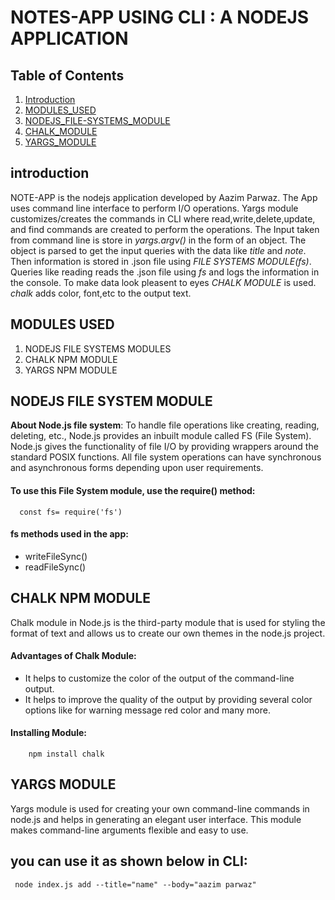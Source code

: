 # NOTES-APP USING CLI : A NODEJS APPLICATION 

## Table of Contents
1. [Introduction](#Introduction)
2. [MODULES_USED](#MODULES_USED)
3. [NODEJS_FILE-SYSTEMS_MODULE](#NODEJS_FILE-SYSTEMS_MODULE)
4. [CHALK_MODULE](#CHALK_MODULE)
5. [YARGS_MODULE](#YARGS_MODULE)

## introduction
<a name="introduction"></a>

NOTE-APP is the nodejs application developed by Aazim Parwaz. The App uses command line interface to perform I/O operations. Yargs module customizes/creates the commands in CLI where read,write,delete,update, and find commands are created to perform the operations. The Input taken from command line is store in *yargs.argv()* in the form of an object. The object is parsed to get the input queries with the data like *title* and *note*. Then information is stored in .json file using *FILE SYSTEMS MODULE(fs)*. Queries like reading reads the .json file using *fs* and logs the information in the console. To make data look pleasent to eyes *CHALK MODULE* is used. *chalk* adds color, font,etc to the output text.




## MODULES USED
<a name="MODULES_USED"></a>
1. NODEJS FILE SYSTEMS MODULES
2. CHALK NPM MODULE
3. YARGS NPM MODULE


## NODEJS FILE SYSTEM MODULE
<a name="NODEJS_FILE-SYSTEMS_MODULE"></a>
**About Node.js file system**: To handle file operations like creating, reading, deleting, etc., Node.js provides an inbuilt module called FS (File System). Node.js gives the functionality of file I/O by providing wrappers around the standard POSIX functions. All file system operations can have synchronous and asynchronous forms depending upon user requirements. 
#### To use this File System module, use the require() method:
      const fs= require('fs')

#### fs methods used in the app:

- writeFileSync()
- readFileSync()


## CHALK NPM MODULE
<a name="CHALK_MODULE"></a>

Chalk module in Node.js is the third-party module that is used for styling the format of text and allows us to create our own themes in the node.js project.

#### Advantages of Chalk Module:

- It helps to customize the color of the output of the command-line output.
- It helps to improve the quality of the output by providing several color options like for warning message red color and many more.

#### Installing Module:
        npm install chalk


## YARGS MODULE
<a name="YARGS_MODULE"></a>

Yargs module is used for creating your own command-line commands in node.js and helps in generating an elegant user interface. This module makes command-line arguments flexible and easy to use.

## you can use it as shown below in CLI:

     node index.js add --title="name" --body="aazim parwaz"



  

